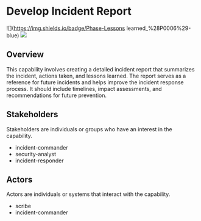 # Develop Incident Report

![](https://img.shields.io/badge/Phase-Lessons learned_%28P0006%29-blue)&nbsp;![](https://img.shields.io/badge/Category-General-blue)
## Overview

This capability involves creating a detailed incident report that summarizes the incident, actions taken, and lessons learned. The report serves as a reference for future incidents and helps improve the incident response process. It should include timelines, impact assessments, and recommendations for future prevention.

## Stakeholders
Stakeholders are individuals or groups who have an interest in the capability.

- incident-commander
- security-analyst
- incident-responder

## Actors
Actors are individuals or systems that interact with the capability.

- scribe
- incident-commander